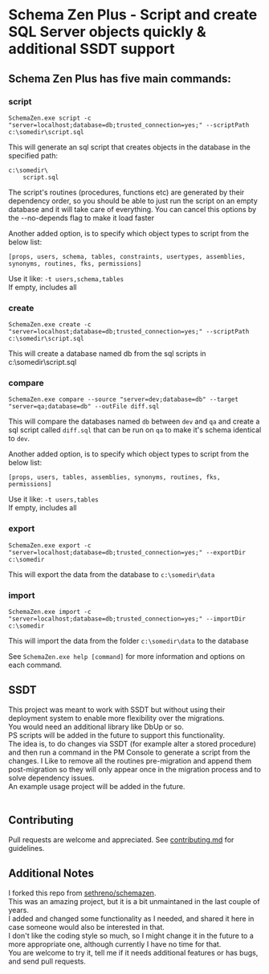 # Schema Zen Plus - Script and create SQL Server objects quickly & additional SSDT support

## Schema Zen Plus has five main commands:

### script

    SchemaZen.exe script -c "server=localhost;database=db;trusted_connection=yes;" --scriptPath c:\somedir\script.sql

This will generate an sql script that creates objects in the database in the specified path:
```
c:\somedir\
	script.sql
```  
  
The script's routines (procedures, functions etc) are generated by their dependency order, so you should be able to just run the script on an empty database and it will take care of everything. You can cancel this options by the --no-depends flag to make it load faster  
    
Another added option, is to specify which object types to script from the below list:
```
[props, users, schema, tables, constraints, usertypes, assemblies, synonyms, routines, fks, permissions]
```  
Use it like: `-t users,schema,tables`  
If empty, includes all
  
  

### create

    SchemaZen.exe create -c "server=localhost;database=db;trusted_connection=yes;" --scriptPath c:\somedir\script.sql

This will create a database named db from the sql scripts in c:\somedir\script.sql


### compare

	SchemaZen.exe compare --source "server=dev;database=db" --target "server=qa;database=db" --outFile diff.sql

This will compare the databases named `db` between `dev` and `qa` and
create a sql script called `diff.sql` that can be run on `qa` to make it's
schema identical to `dev`.
  
Another added option, is to specify which object types to script from the below list:
```
[props, users, tables, assemblies, synonyms, routines, fks, permissions]
```  
Use it like: `-t users,tables`  
If empty, includes all


### export

    SchemaZen.exe export -c "server=localhost;database=db;trusted_connection=yes;" --exportDir c:\somedir

This will export the data from the database to `c:\somedir\data`


### import

    SchemaZen.exe import -c "server=localhost;database=db;trusted_connection=yes;" --importDir c:\somedir

This will import the data from the folder `c:\somedir\data` to the database
  
  
See ```SchemaZen.exe help [command]``` for more information and options on each command.
  

## SSDT
This project was meant to work with SSDT but without using their deployment system to enable more flexibility over the migrations.  
You would need an additional library like DbUp or so.  
PS scripts will be added in the future to support this functionality.  
The idea is, to do changes via SSDT (for example alter a stored procedure) and then run a command in the PM Console to generate a script from the changes.
I Like to remove all the routines pre-migration and append them post-migration so they will only appear once in the migration process and to solve dependency issues.  
An example usage project will be added in the future.
<br><br>

## Contributing
Pull requests are welcome and appreciated. See [contributing.md](contributing.md) for guidelines.

## Additional Notes
I forked this repo from [sethreno/schemazen](https://github.com/sethreno/schemazen).  
This was an amazing project, but it is a bit unmaintaned in the last couple of years.  
I added and changed some functionality as I needed, and shared it here in case someone would also be interested in that.  
I don't like the coding style so much, so I might change it in the future to a more appropriate one, although currently I have no time for that.  
You are welcome to try it, tell me if it needs additional features or has bugs, and send pull requests.  


